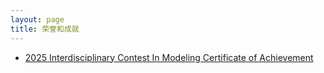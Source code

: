 ```yaml
---
layout: page
title: 荣誉和成就
---
```


* [2025 Interdisciplinary Contest In Modeling Certificate of Achievement](/docs/2519241.pdf)

